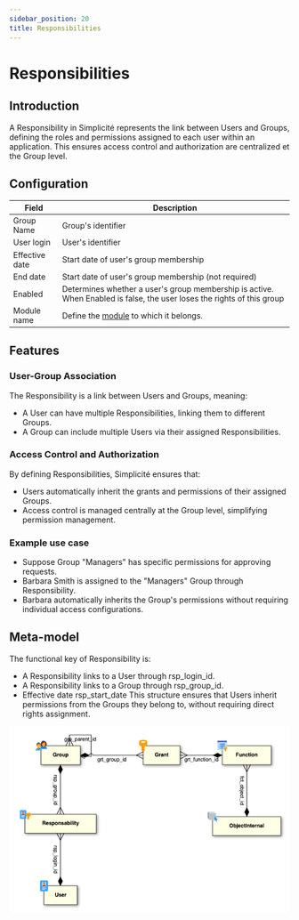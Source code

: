 ```yaml
---
sidebar_position: 20
title: Responsibilities
---
```


# Responsibilities

## Introduction 

A Responsibility in Simplicité represents the link between Users and Groups, defining the roles and permissions assigned to each user within an application. This ensures access control and authorization are centralized et the Group level.  

## Configuration

| Field | Description |
| ----- | ----------- |
| Group Name | Group's identifier |
| User login | User's identifier |
| Effective date | Start date of user's group membership |
| End date | Start date of user's group membership (not required) |
| Enabled | Determines whether a user's group membership is active. When Enabled is false, the user loses the rights of this group |  
| Module name | Define the [module](/platform/project/module) to which it belongs.   |  

## Features 

### User-Group Association
The Responsibility is a link between Users and Groups, meaning:

- A User can have multiple Responsibilities, linking them to different Groups.
- A Group can include multiple Users via their assigned Responsibilities.

### Access Control and Authorization
By defining Responsibilities, Simplicité ensures that:

- Users automatically inherit the grants and permissions of their assigned Groups.
- Access control is managed centrally at the Group level, simplifying permission management.

### Example use case
- Suppose Group "Managers" has specific permissions for approving requests.  
- Barbara Smith is assigned to the "Managers" Group through Responsibility.  
- Barbara automatically inherits the Group's permissions without requiring individual access configurations.  
## Meta-model
The functional key of Responsibility is:  

- A Responsibility links to a User through rsp_login_id.  
- A Responsibility links to a Group through rsp_group_id.  
- Effective date rsp_start_date 
This structure ensures that Users inherit permissions from the Groups they belong to, without requiring direct rights assignment.

![](img/responsibilities/meta-model.png) 
